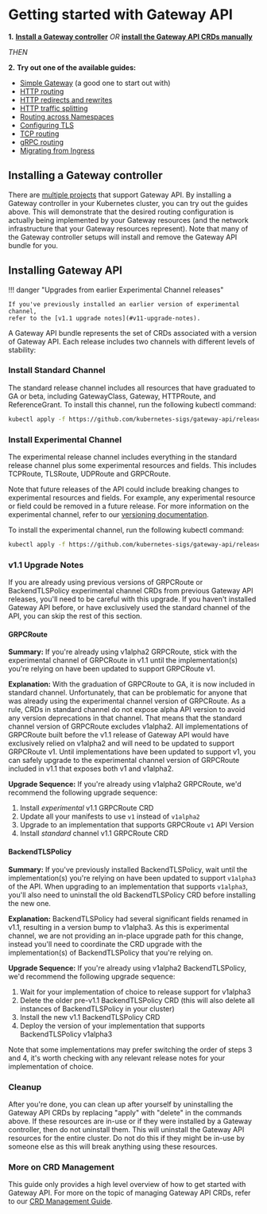 # Getting started with Gateway API

**1.**  **[Install a Gateway controller](#installing-a-gateway-controller)**
 _OR_  **[install the Gateway API CRDs manually](#installing-gateway-api)**

_THEN_

**2.**   **Try out one of the available guides:**

- [Simple Gateway](/guides/simple-gateway) (a good one to start out with)
- [HTTP routing](/guides/http-routing)
- [HTTP redirects and rewrites](/guides/http-redirect-rewrite)
- [HTTP traffic splitting](/guides/traffic-splitting)
- [Routing across Namespaces](/guides/multiple-ns)
- [Configuring TLS](/guides/tls)
- [TCP routing](/guides/tcp)
- [gRPC routing](/guides/grpc-routing)
- [Migrating from Ingress](/guides/migrating-from-ingress)

## Installing a Gateway controller

There are [multiple projects](/implementations) that support Gateway API. By
installing a Gateway controller in your Kubernetes cluster, you can try out the
guides above. This will demonstrate that the desired routing configuration is
actually being implemented by your Gateway resources (and the network
infrastructure that your Gateway resources represent). Note that many of the
Gateway controller setups will install and remove the Gateway API bundle for
you.

## Installing Gateway API

!!! danger "Upgrades from earlier Experimental Channel releases"

    If you've previously installed an earlier version of experimental channel,
    refer to the [v1.1 upgrade notes](#v11-upgrade-notes).

A Gateway API bundle represents the set of CRDs associated with a version of
Gateway API. Each release includes two channels with different levels of
stability:

### Install Standard Channel

The standard release channel includes all resources that have graduated to GA or
beta, including GatewayClass, Gateway, HTTPRoute, and ReferenceGrant. To install
this channel, run the following kubectl command:

```bash
kubectl apply -f https://github.com/kubernetes-sigs/gateway-api/releases/download/v1.1.0/standard-install.yaml
```

### Install Experimental Channel

The experimental release channel includes everything in the standard release
channel plus some experimental resources and fields. This includes
TCPRoute, TLSRoute, UDPRoute and GRPCRoute.

Note that future releases of the API could include breaking changes to
experimental resources and fields. For example, any experimental resource or
field could be removed in a future release. For more information on the
experimental channel, refer to our [versioning
documentation](/concepts/versioning/).

To install the experimental channel, run the following kubectl command:

```bash
kubectl apply -f https://github.com/kubernetes-sigs/gateway-api/releases/download/v1.1.0/experimental-install.yaml
```

### v1.1 Upgrade Notes
If you are already using previous versions of GRPCRoute or BackendTLSPolicy
experimental channel CRDs from previous Gateway API releases, you'll need to be
careful with this upgrade. If you haven't installed Gateway API before, or have
exclusively used the standard channel of the API, you can skip the rest of this
section.

#### GRPCRoute
**Summary:** If you're already using v1alpha2 GRPCRoute, stick with the
experimental channel of GRPCRoute in v1.1 until the implementation(s) you're
relying on have been updated to support GRPCRoute v1.

**Explanation:** With the graduation of GRPCRoute to GA, it is now included in
standard channel. Unfortunately, that can be problematic for anyone that was
already using the experimental channel version of GRPCRoute. As a rule, CRDs in
standard channel do not expose alpha API version to avoid any version
deprecations in that channel. That means that the standard channel version of
GRPCRoute excludes v1alpha2. All implementations of GRPCRoute built before the
v1.1 release of Gateway API would have exclusively relied on v1alpha2 and will
need to be updated to support GRPCRoute v1. Until implementations have been
updated to support v1, you can safely upgrade to the experimental channel
version of GRPCRoute included in v1.1 that exposes both v1 and v1alpha2.

**Upgrade Sequence:** If you're already using v1alpha2 GRPCRoute, we'd recommend
the following upgrade sequence:

1. Install *experimental* v1.1 GRPCRoute CRD
2. Update all your manifests to use `v1` instead of `v1alpha2`
3. Upgrade to an implementation that supports GRPCRoute `v1` API Version
4. Install *standard* channel v1.1 GRPCRoute CRD

#### BackendTLSPolicy
**Summary:** If you've previously installed BackendTLSPolicy, wait until the
implementation(s) you're relying on have been updated to support `v1alpha3` of
the API. When upgrading to an implementation that supports `v1alpha3`, you'll
also need to uninstall the old BackendTLSPolicy CRD before installing the new
one.

**Explanation:** BackendTLSPolicy had several significant fields renamed in
v1.1, resulting in a version bump to v1alpha3. As this is experimental channel,
we are not providing an in-place upgrade path for this change, instead you'll
need to coordinate the CRD upgrade with the implementation(s) of
BackendTLSPolicy that you're relying on.

**Upgrade Sequence:** If you're already using v1alpha2 BackendTLSPolicy, we'd
recommend the following upgrade sequence:

1. Wait for your implementation of choice to release support for v1alpha3
2. Delete the older pre-v1.1 BackendTLSPolicy CRD (this will also delete all
   instances of BackendTLSPolicy in your cluster)
3. Install the new v1.1 BackendTLSPolicy CRD
4. Deploy the version of your implementation that supports BackendTLSPolicy v1alpha3

Note that some implementations may prefer switching the order of steps 3 and 4,
it's worth checking with any relevant release notes for your implementation of
choice.


### Cleanup

After you're done, you can clean up after yourself by uninstalling the Gateway
API CRDs by replacing "apply" with "delete" in the commands above. If these
resources are in-use or if they were installed by a Gateway controller, then do
not uninstall them. This will uninstall the Gateway API resources for the entire
cluster. Do not do this if they might be in-use by someone else as this will
break anything using these resources.

### More on CRD Management
This guide only provides a high level overview of how to get started with
Gateway API. For more on the topic of managing Gateway API CRDs, refer to our
[CRD Management Guide](/guides/crd-management).

